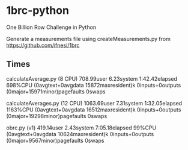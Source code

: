 # 1brc-python
One Billion Row Challenge in Python

Generate a measurements file using createMeasurements.py from https://github.com/ifnesi/1brc

## Times
calculateAverage.py (8 CPU)
708.99user 6.23system 1:42.42elapsed 698%CPU (0avgtext+0avgdata 15872maxresident)k
0inputs+0outputs (0major+15971minor)pagefaults 0swaps

calculateAverages.py (12 CPU)
1063.69user 7.31system 1:32.05elapsed 1163%CPU (0avgtext+0avgdata 16512maxresident)k
0inputs+0outputs (0major+19298minor)pagefaults 0swaps

obrc.py (v1)
419.14user 2.43system 7:05.18elapsed 99%CPU (0avgtext+0avgdata 10624maxresident)k
0inputs+0outputs (0major+9567minor)pagefaults 0swaps
